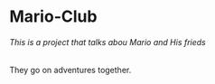#

# Mario-Club

###### This is a project that talks abou Mario and His frieds

They go on adventures together.
